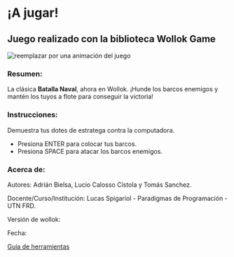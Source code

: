 # ¡A jugar!

## Juego realizado con la biblioteca Wollok Game

![reemplazar por una animación del juego](https://d33wubrfki0l68.cloudfront.net/1ba3cf64b23a4ac786d7432121abbd782794730c/ce83b/documentacion/conceptos/images/wollokcharacter.gif)

### Resumen:

La clásica **Batalla Naval**, ahora en Wollok. ¡Hunde los barcos enemigos y mantén los tuyos a flote para conseguir la victoria!

### Instrucciones:
Demuestra tus dotes de estratega contra la computadora.

- Presiona ENTER para colocar tus barcos.
- Presiona SPACE para atacar los barcos enemigos.

### Acerca de:

Autores: Adrián Bielsa, Lucio Calosso Cístola y Tomás Sanchez.

Docente/Curso/Institución: Lucas Spigariol - Paradigmas de Programación - UTN FRD.

Versión de wollok:

Fecha:

[Guía de herramientas](https://www.wollok.org/documentacion/conceptos/)
